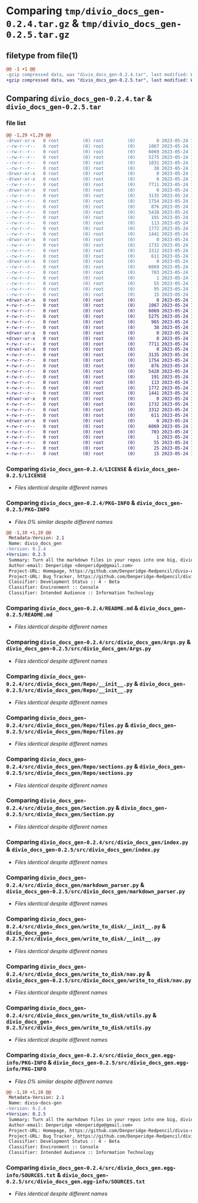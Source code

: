 # Comparing `tmp/divio_docs_gen-0.2.4.tar.gz` & `tmp/divio_docs_gen-0.2.5.tar.gz`

## filetype from file(1)

```diff
@@ -1 +1 @@
-gzip compressed data, was "divio_docs_gen-0.2.4.tar", last modified: Wed May 24 16:49:46 2023, max compression
+gzip compressed data, was "divio_docs_gen-0.2.5.tar", last modified: Wed May 24 16:55:48 2023, max compression
```

## Comparing `divio_docs_gen-0.2.4.tar` & `divio_docs_gen-0.2.5.tar`

### file list

```diff
@@ -1,29 +1,29 @@
-drwxr-xr-x   0 root         (0) root         (0)        0 2023-05-24 16:49:46.812734 divio_docs_gen-0.2.4/
--rw-r--r--   0 root         (0) root         (0)     1067 2023-05-24 16:49:37.000000 divio_docs_gen-0.2.4/LICENSE
--rw-r--r--   0 root         (0) root         (0)     6069 2023-05-24 16:49:46.812734 divio_docs_gen-0.2.4/PKG-INFO
--rw-r--r--   0 root         (0) root         (0)     5275 2023-05-24 16:49:37.000000 divio_docs_gen-0.2.4/README.md
--rw-r--r--   0 root         (0) root         (0)     1031 2023-05-24 16:49:37.000000 divio_docs_gen-0.2.4/pyproject.toml
--rw-r--r--   0 root         (0) root         (0)       38 2023-05-24 16:49:46.812734 divio_docs_gen-0.2.4/setup.cfg
-drwxr-xr-x   0 root         (0) root         (0)        0 2023-05-24 16:49:46.808734 divio_docs_gen-0.2.4/src/
-drwxr-xr-x   0 root         (0) root         (0)        0 2023-05-24 16:49:46.808734 divio_docs_gen-0.2.4/src/divio_docs_gen/
--rw-r--r--   0 root         (0) root         (0)     7711 2023-05-24 16:49:37.000000 divio_docs_gen-0.2.4/src/divio_docs_gen/Args.py
-drwxr-xr-x   0 root         (0) root         (0)        0 2023-05-24 16:49:46.812734 divio_docs_gen-0.2.4/src/divio_docs_gen/Repo/
--rw-r--r--   0 root         (0) root         (0)     3135 2023-05-24 16:49:37.000000 divio_docs_gen-0.2.4/src/divio_docs_gen/Repo/__init__.py
--rw-r--r--   0 root         (0) root         (0)     1754 2023-05-24 16:49:37.000000 divio_docs_gen-0.2.4/src/divio_docs_gen/Repo/files.py
--rw-r--r--   0 root         (0) root         (0)      876 2023-05-24 16:49:37.000000 divio_docs_gen-0.2.4/src/divio_docs_gen/Repo/sections.py
--rw-r--r--   0 root         (0) root         (0)     5428 2023-05-24 16:49:37.000000 divio_docs_gen-0.2.4/src/divio_docs_gen/Section.py
--rw-r--r--   0 root         (0) root         (0)      191 2023-05-24 16:49:37.000000 divio_docs_gen-0.2.4/src/divio_docs_gen/__init__.py
--rw-r--r--   0 root         (0) root         (0)      113 2023-05-24 16:49:37.000000 divio_docs_gen-0.2.4/src/divio_docs_gen/__main__.py
--rw-r--r--   0 root         (0) root         (0)     1772 2023-05-24 16:49:37.000000 divio_docs_gen-0.2.4/src/divio_docs_gen/index.py
--rw-r--r--   0 root         (0) root         (0)     1441 2023-05-24 16:49:37.000000 divio_docs_gen-0.2.4/src/divio_docs_gen/markdown_parser.py
-drwxr-xr-x   0 root         (0) root         (0)        0 2023-05-24 16:49:46.812734 divio_docs_gen-0.2.4/src/divio_docs_gen/write_to_disk/
--rw-r--r--   0 root         (0) root         (0)     1732 2023-05-24 16:49:37.000000 divio_docs_gen-0.2.4/src/divio_docs_gen/write_to_disk/__init__.py
--rw-r--r--   0 root         (0) root         (0)     3312 2023-05-24 16:49:37.000000 divio_docs_gen-0.2.4/src/divio_docs_gen/write_to_disk/nav.py
--rw-r--r--   0 root         (0) root         (0)      611 2023-05-24 16:49:37.000000 divio_docs_gen-0.2.4/src/divio_docs_gen/write_to_disk/utils.py
-drwxr-xr-x   0 root         (0) root         (0)        0 2023-05-24 16:49:46.808734 divio_docs_gen-0.2.4/src/divio_docs_gen.egg-info/
--rw-r--r--   0 root         (0) root         (0)     6069 2023-05-24 16:49:46.000000 divio_docs_gen-0.2.4/src/divio_docs_gen.egg-info/PKG-INFO
--rw-r--r--   0 root         (0) root         (0)      703 2023-05-24 16:49:46.000000 divio_docs_gen-0.2.4/src/divio_docs_gen.egg-info/SOURCES.txt
--rw-r--r--   0 root         (0) root         (0)        1 2023-05-24 16:49:46.000000 divio_docs_gen-0.2.4/src/divio_docs_gen.egg-info/dependency_links.txt
--rw-r--r--   0 root         (0) root         (0)       55 2023-05-24 16:49:46.000000 divio_docs_gen-0.2.4/src/divio_docs_gen.egg-info/entry_points.txt
--rw-r--r--   0 root         (0) root         (0)       95 2023-05-24 16:49:46.000000 divio_docs_gen-0.2.4/src/divio_docs_gen.egg-info/requires.txt
--rw-r--r--   0 root         (0) root         (0)       15 2023-05-24 16:49:46.000000 divio_docs_gen-0.2.4/src/divio_docs_gen.egg-info/top_level.txt
+drwxr-xr-x   0 root         (0) root         (0)        0 2023-05-24 16:55:48.805453 divio_docs_gen-0.2.5/
+-rw-r--r--   0 root         (0) root         (0)     1067 2023-05-24 16:55:39.000000 divio_docs_gen-0.2.5/LICENSE
+-rw-r--r--   0 root         (0) root         (0)     6069 2023-05-24 16:55:48.805453 divio_docs_gen-0.2.5/PKG-INFO
+-rw-r--r--   0 root         (0) root         (0)     5275 2023-05-24 16:55:39.000000 divio_docs_gen-0.2.5/README.md
+-rw-r--r--   0 root         (0) root         (0)      965 2023-05-24 16:55:39.000000 divio_docs_gen-0.2.5/pyproject.toml
+-rw-r--r--   0 root         (0) root         (0)       38 2023-05-24 16:55:48.805453 divio_docs_gen-0.2.5/setup.cfg
+drwxr-xr-x   0 root         (0) root         (0)        0 2023-05-24 16:55:48.801453 divio_docs_gen-0.2.5/src/
+drwxr-xr-x   0 root         (0) root         (0)        0 2023-05-24 16:55:48.805453 divio_docs_gen-0.2.5/src/divio_docs_gen/
+-rw-r--r--   0 root         (0) root         (0)     7711 2023-05-24 16:55:39.000000 divio_docs_gen-0.2.5/src/divio_docs_gen/Args.py
+drwxr-xr-x   0 root         (0) root         (0)        0 2023-05-24 16:55:48.805453 divio_docs_gen-0.2.5/src/divio_docs_gen/Repo/
+-rw-r--r--   0 root         (0) root         (0)     3135 2023-05-24 16:55:39.000000 divio_docs_gen-0.2.5/src/divio_docs_gen/Repo/__init__.py
+-rw-r--r--   0 root         (0) root         (0)     1754 2023-05-24 16:55:39.000000 divio_docs_gen-0.2.5/src/divio_docs_gen/Repo/files.py
+-rw-r--r--   0 root         (0) root         (0)      876 2023-05-24 16:55:39.000000 divio_docs_gen-0.2.5/src/divio_docs_gen/Repo/sections.py
+-rw-r--r--   0 root         (0) root         (0)     5428 2023-05-24 16:55:39.000000 divio_docs_gen-0.2.5/src/divio_docs_gen/Section.py
+-rw-r--r--   0 root         (0) root         (0)      191 2023-05-24 16:55:39.000000 divio_docs_gen-0.2.5/src/divio_docs_gen/__init__.py
+-rw-r--r--   0 root         (0) root         (0)      113 2023-05-24 16:55:39.000000 divio_docs_gen-0.2.5/src/divio_docs_gen/__main__.py
+-rw-r--r--   0 root         (0) root         (0)     1772 2023-05-24 16:55:39.000000 divio_docs_gen-0.2.5/src/divio_docs_gen/index.py
+-rw-r--r--   0 root         (0) root         (0)     1441 2023-05-24 16:55:39.000000 divio_docs_gen-0.2.5/src/divio_docs_gen/markdown_parser.py
+drwxr-xr-x   0 root         (0) root         (0)        0 2023-05-24 16:55:48.805453 divio_docs_gen-0.2.5/src/divio_docs_gen/write_to_disk/
+-rw-r--r--   0 root         (0) root         (0)     1732 2023-05-24 16:55:39.000000 divio_docs_gen-0.2.5/src/divio_docs_gen/write_to_disk/__init__.py
+-rw-r--r--   0 root         (0) root         (0)     3312 2023-05-24 16:55:39.000000 divio_docs_gen-0.2.5/src/divio_docs_gen/write_to_disk/nav.py
+-rw-r--r--   0 root         (0) root         (0)      611 2023-05-24 16:55:39.000000 divio_docs_gen-0.2.5/src/divio_docs_gen/write_to_disk/utils.py
+drwxr-xr-x   0 root         (0) root         (0)        0 2023-05-24 16:55:48.805453 divio_docs_gen-0.2.5/src/divio_docs_gen.egg-info/
+-rw-r--r--   0 root         (0) root         (0)     6069 2023-05-24 16:55:48.000000 divio_docs_gen-0.2.5/src/divio_docs_gen.egg-info/PKG-INFO
+-rw-r--r--   0 root         (0) root         (0)      703 2023-05-24 16:55:48.000000 divio_docs_gen-0.2.5/src/divio_docs_gen.egg-info/SOURCES.txt
+-rw-r--r--   0 root         (0) root         (0)        1 2023-05-24 16:55:48.000000 divio_docs_gen-0.2.5/src/divio_docs_gen.egg-info/dependency_links.txt
+-rw-r--r--   0 root         (0) root         (0)       55 2023-05-24 16:55:48.000000 divio_docs_gen-0.2.5/src/divio_docs_gen.egg-info/entry_points.txt
+-rw-r--r--   0 root         (0) root         (0)       25 2023-05-24 16:55:48.000000 divio_docs_gen-0.2.5/src/divio_docs_gen.egg-info/requires.txt
+-rw-r--r--   0 root         (0) root         (0)       15 2023-05-24 16:55:48.000000 divio_docs_gen-0.2.5/src/divio_docs_gen.egg-info/top_level.txt
```

### Comparing `divio_docs_gen-0.2.4/LICENSE` & `divio_docs_gen-0.2.5/LICENSE`

 * *Files identical despite different names*

### Comparing `divio_docs_gen-0.2.4/PKG-INFO` & `divio_docs_gen-0.2.5/PKG-INFO`

 * *Files 0% similar despite different names*

```diff
@@ -1,10 +1,10 @@
 Metadata-Version: 2.1
 Name: divio_docs_gen
-Version: 0.2.4
+Version: 0.2.5
 Summary: Turn all the markdown files in your repos into one big, divio structrured documentation
 Author-email: Denperidge <denperidge@gmail.com>
 Project-URL: Homepage, https://github.com/Denperidge-Redpencil/divio-docs-gen
 Project-URL: Bug Tracker, https://github.com/Denperidge-Redpencil/divio-docs-gen/issues
 Classifier: Development Status :: 4 - Beta
 Classifier: Environment :: Console
 Classifier: Intended Audience :: Information Technology
```

### Comparing `divio_docs_gen-0.2.4/README.md` & `divio_docs_gen-0.2.5/README.md`

 * *Files identical despite different names*

### Comparing `divio_docs_gen-0.2.4/src/divio_docs_gen/Args.py` & `divio_docs_gen-0.2.5/src/divio_docs_gen/Args.py`

 * *Files identical despite different names*

### Comparing `divio_docs_gen-0.2.4/src/divio_docs_gen/Repo/__init__.py` & `divio_docs_gen-0.2.5/src/divio_docs_gen/Repo/__init__.py`

 * *Files identical despite different names*

### Comparing `divio_docs_gen-0.2.4/src/divio_docs_gen/Repo/files.py` & `divio_docs_gen-0.2.5/src/divio_docs_gen/Repo/files.py`

 * *Files identical despite different names*

### Comparing `divio_docs_gen-0.2.4/src/divio_docs_gen/Repo/sections.py` & `divio_docs_gen-0.2.5/src/divio_docs_gen/Repo/sections.py`

 * *Files identical despite different names*

### Comparing `divio_docs_gen-0.2.4/src/divio_docs_gen/Section.py` & `divio_docs_gen-0.2.5/src/divio_docs_gen/Section.py`

 * *Files identical despite different names*

### Comparing `divio_docs_gen-0.2.4/src/divio_docs_gen/index.py` & `divio_docs_gen-0.2.5/src/divio_docs_gen/index.py`

 * *Files identical despite different names*

### Comparing `divio_docs_gen-0.2.4/src/divio_docs_gen/markdown_parser.py` & `divio_docs_gen-0.2.5/src/divio_docs_gen/markdown_parser.py`

 * *Files identical despite different names*

### Comparing `divio_docs_gen-0.2.4/src/divio_docs_gen/write_to_disk/__init__.py` & `divio_docs_gen-0.2.5/src/divio_docs_gen/write_to_disk/__init__.py`

 * *Files identical despite different names*

### Comparing `divio_docs_gen-0.2.4/src/divio_docs_gen/write_to_disk/nav.py` & `divio_docs_gen-0.2.5/src/divio_docs_gen/write_to_disk/nav.py`

 * *Files identical despite different names*

### Comparing `divio_docs_gen-0.2.4/src/divio_docs_gen/write_to_disk/utils.py` & `divio_docs_gen-0.2.5/src/divio_docs_gen/write_to_disk/utils.py`

 * *Files identical despite different names*

### Comparing `divio_docs_gen-0.2.4/src/divio_docs_gen.egg-info/PKG-INFO` & `divio_docs_gen-0.2.5/src/divio_docs_gen.egg-info/PKG-INFO`

 * *Files 0% similar despite different names*

```diff
@@ -1,10 +1,10 @@
 Metadata-Version: 2.1
 Name: divio-docs-gen
-Version: 0.2.4
+Version: 0.2.5
 Summary: Turn all the markdown files in your repos into one big, divio structrured documentation
 Author-email: Denperidge <denperidge@gmail.com>
 Project-URL: Homepage, https://github.com/Denperidge-Redpencil/divio-docs-gen
 Project-URL: Bug Tracker, https://github.com/Denperidge-Redpencil/divio-docs-gen/issues
 Classifier: Development Status :: 4 - Beta
 Classifier: Environment :: Console
 Classifier: Intended Audience :: Information Technology
```

### Comparing `divio_docs_gen-0.2.4/src/divio_docs_gen.egg-info/SOURCES.txt` & `divio_docs_gen-0.2.5/src/divio_docs_gen.egg-info/SOURCES.txt`

 * *Files identical despite different names*

